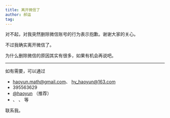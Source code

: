 ```yaml
---
title: 离开微信了
author: 郝运
tag:
---
```


对不起，对我突然删除微信账号的行为表示抱歉。谢谢大家的关心。

不过我确实离开微信了。


<!--more-->

为什么删除微信的原因其实有很多，如果有机会再说吧。



- - - - - - - - - - - - - - - - 

如有需要，可以通过

* <i class="far fa-envelope"></i>
  [haoyun.math@gmail.com](mailto:haoyun.math@gmail.com)、
  [hy_haoyun@163.com](mailto:hy_haoyun@163.com)
* <i class="fab fa-qq"></i>
  395563629
* <i class="fab fa-telegram"></i>
  [\@haoyun](https://t.me/haoyun/) （推荐）
* <i class="fab fa-vk"></i>、
  <i class="fab fa-twitter"></i>、
  <i class="fab fa-weibo"></i> 等

联系我。